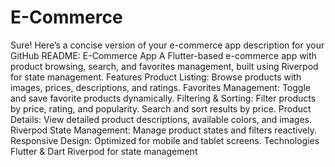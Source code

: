 # E-Commerce
  Sure! Here’s a concise version of your e-commerce app description for your GitHub README:  E-Commerce App A Flutter-based e-commerce app with product browsing, search, and favorites management, built using Riverpod for state management.  Features Product Listing: Browse products with images, prices, descriptions, and ratings. Favorites Management: Toggle and save favorite products dynamically. Filtering & Sorting: Filter products by price, rating, and popularity. Search and sort results by price. Product Details: View detailed product descriptions, available colors, and images. Riverpod State Management: Manage product states and filters reactively. Responsive Design: Optimized for mobile and tablet screens. Technologies Flutter & Dart Riverpod for state management
